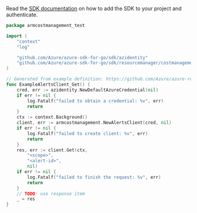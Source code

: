 Read the [SDK documentation](https://github.com/Azure/azure-sdk-for-go/blob/sdk%2Fresourcemanager%2Fcostmanagement%2Farmcostmanagement%2Fv0.4.0/sdk/resourcemanager/costmanagement/armcostmanagement/README.md) on how to add the SDK to your project and authenticate.

```go
package armcostmanagement_test

import (
	"context"
	"log"

	"github.com/Azure/azure-sdk-for-go/sdk/azidentity"
	"github.com/Azure/azure-sdk-for-go/sdk/resourcemanager/costmanagement/armcostmanagement"
)

// Generated from example definition: https://github.com/Azure/azure-rest-api-specs/tree/main/specification/cost-management/resource-manager/Microsoft.CostManagement/stable/2021-10-01/examples/SingleResourceGroupAlert.json
func ExampleAlertsClient_Get() {
	cred, err := azidentity.NewDefaultAzureCredential(nil)
	if err != nil {
		log.Fatalf("failed to obtain a credential: %v", err)
		return
	}
	ctx := context.Background()
	client, err := armcostmanagement.NewAlertsClient(cred, nil)
	if err != nil {
		log.Fatalf("failed to create client: %v", err)
		return
	}
	res, err := client.Get(ctx,
		"<scope>",
		"<alert-id>",
		nil)
	if err != nil {
		log.Fatalf("failed to finish the request: %v", err)
		return
	}
	// TODO: use response item
	_ = res
}
```
